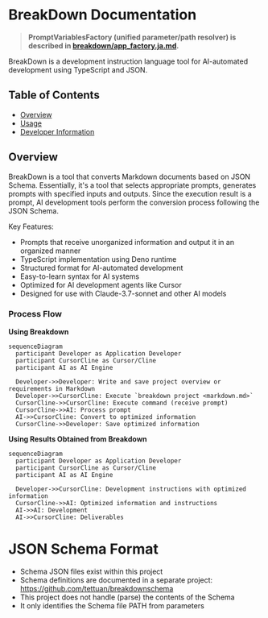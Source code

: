 # BreakDown Documentation

> **PromptVariablesFactory (unified parameter/path resolver) is described in [breakdown/app_factory.ja.md](breakdown/app_factory.ja.md).**

BreakDown is a development instruction language tool for AI-automated development using TypeScript and JSON.

## Table of Contents

- [Overview](#overview)
- [Usage](usage.md)
- [Developer Information](breakdown/index.md)

## Overview

BreakDown is a tool that converts Markdown documents based on JSON Schema. Essentially, it's a tool that selects appropriate prompts, generates prompts with specified inputs and outputs. 
Since the execution result is a prompt, AI development tools perform the conversion process following the JSON Schema.

Key Features:

- Prompts that receive unorganized information and output it in an organized manner
- TypeScript implementation using Deno runtime
- Structured format for AI-automated development
- Easy-to-learn syntax for AI systems
- Optimized for AI development agents like Cursor
- Designed for use with Claude-3.7-sonnet and other AI models

### Process Flow

**Using Breakdown**

```mermaid
sequenceDiagram
  participant Developer as Application Developer
  participant CursorCline as Cursor/Cline
  participant AI as AI Engine

  Developer->>Developer: Write and save project overview or requirements in Markdown
  Developer->>CursorCline: Execute `breakdown project <markdown.md>`
  CursorCline->>CursorCline: Execute command (receive prompt)
  CursorCline->>AI: Process prompt
  AI->>CursorCline: Convert to optimized information
  CursorCline->>Developer: Save optimized information
```

**Using Results Obtained from Breakdown**

```mermaid
sequenceDiagram
  participant Developer as Application Developer
  participant CursorCline as Cursor/Cline
  participant AI as AI Engine

  Developer->>CursorCline: Development instructions with optimized information
  CursorCline->>AI: Optimized information and instructions
  AI->>AI: Development
  AI->>CursorCline: Deliverables
```

# JSON Schema Format

- Schema JSON files exist within this project
- Schema definitions are documented in a separate project: https://github.com/tettuan/breakdownschema
- This project does not handle (parse) the contents of the Schema
- It only identifies the Schema file PATH from parameters 
